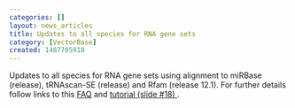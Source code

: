 ```yaml
---
categories: []
layout: news_articles
title: Updates to all species for RNA gene sets
category: [VectorBase]
created: 1487705918
---
```

Updates to all species for RNA gene sets using alignment to miRBase (release), tRNAscan-SE (release) and Rfam (release 12.1). For further details follow links to this <a href="/faqs/how-are-rna-genes-annotated">FAQ</a> and <a href="/tutorials/general-tutorials/annotation-genomes-vectorbase">tutorial (slide #18) </a>.
